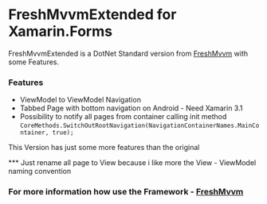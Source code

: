 # FreshMvvmExtended for Xamarin.Forms

FreshMvvmExtended is a DotNet Standard version from [FreshMvvm](https://github.com/rid00z/FreshMvvm)  with some Features. 

### Features

* ViewModel to ViewModel Navigation
* Tabbed Page with bottom navigation on Android - Need Xamarin 3.1
* Possibility to notify all pages from container calling init method
	`CoreMethods.SwitchOutRootNavigation(NavigationContainerNames.MainContainer, true);`

This Version has just some more features than the original

*** Just rename all page to View because i like more the View - ViewModel naming convention

### For more information how use the Framework - [FreshMvvm](https://github.com/rid00z/FreshMvvm)
